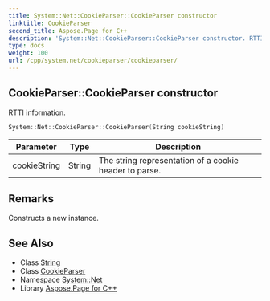 ```yaml
---
title: System::Net::CookieParser::CookieParser constructor
linktitle: CookieParser
second_title: Aspose.Page for C++
description: 'System::Net::CookieParser::CookieParser constructor. RTTI information in C++.'
type: docs
weight: 100
url: /cpp/system.net/cookieparser/cookieparser/
---
```

## CookieParser::CookieParser constructor


RTTI information.

```cpp
System::Net::CookieParser::CookieParser(String cookieString)
```


| Parameter | Type | Description |
| --- | --- | --- |
| cookieString | String | The string representation of a cookie header to parse. |
## Remarks


Constructs a new instance. 
## See Also

* Class [String](../../../system/string/)
* Class [CookieParser](../)
* Namespace [System::Net](../../)
* Library [Aspose.Page for C++](../../../)
